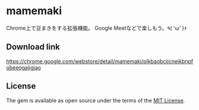 # mamemaki

Chrome上で豆まきをする拡張機能。
Google Meetなどで楽しもう。٩( 'ω' )۶

## Download link

https://chrome.google.com/webstore/detail/mamemaki/plkbaobcijcnejkbnpfobeeogajigjao

## License

The gem is available as open source under the terms of the [MIT License](http://opensource.org/licenses/MIT).
